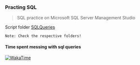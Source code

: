 ### Practing SQL

> SQL practice on Microsoft SQL Server Management Studio  

Script folder [SQLQueries](https://github.com/raihanrms/SQL/tree/main/SQLQueries)

`Note: Check the respective folders!`




#### Time spent messing with sql queries
[![WakaTime](https://wakatime.com/badge/user/0602677e-e1f1-4ba7-90c1-770c3a600207/project/73cb38d2-6875-4177-9dec-5da4a8d4c816.svg)](https://wakatime.com/badge/user/0602677e-e1f1-4ba7-90c1-770c3a600207/project/73cb38d2-6875-4177-9dec-5da4a8d4c816)
